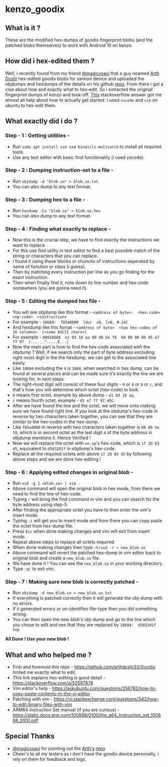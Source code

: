 kenzo_goodix
=============

## What is it ?

These are the modified hex-dumps of goodix fingerprint blobs (and the patched blobs themselves) to work with Android 10 on kenzo.

## How did i hex-edited them ?

Well, i recently found from my friend [@magicxsavi](https://github.com/magicxavi) that a guy neamed [Arth Doshi](https://github.com/arthdoshi33) hex-edited goodix blobs for santoni device and uploaded the objdumps and hexdumps of the details
on his github [repo](https://github.com/arthdoshi33/Goodix). From there i got a clue about how and exactly what to hex-edit. So i extracted the original fingerprint dumps of kenzo and took-off.
[This](https://stackoverflow.com/a/52587878) stackoverflow answer got me almost all help about how to actually get started. I used `vscode` and `vim` on ubuntu to hex-edit them.

## What exactly did i do ?

### Step - 1 : Getting utilities -

- Run `sudo apt install vim xxd binutils-multiarch` to install all required tools.
- Use any text editor with basic find functionality (i used vscode).

### Step - 2 : Dumping instruction-set to a file -

- Run `objdump -d "blob.so" > blob.so.txt`
- You can also dump to any text format.

### Step - 3 : Dumping hex to a file -

- Run `hexdump -Cv "blob.so" > blob.so.hex`
- You can also dump to any text format.

### Step - 4 : Finding what exactly to replace -

- Now this is the crucial step, we have to find exactly the instructions we want to replace.
- For this use find utility in text editor to find a best possible match of the string or characters that you can replace.
- I found it using those blocks or chuncks of instructions seperated by name of function or class (i guess).
- Then by matching every instruction per line as you go finding for the exact instruction.
- Then when finally find it, note down its line number and hex-code somewhere (you are gonna need it).

### Step - 5 : Editing the dumped hex file -

- You will see objdump like this format - `<address of byte>:  <hex-code>  <op-code>  <instruction>`
- For example - `18684:  f85e8000  ldur  x0, [x0, #-24]`
- And hexdump like this fornat - `<address of byte>  <two hex-codes of 16 columns>  |<some ASCII chars>|`
- For example - `00018680  e1 03 18 aa 00 80 5e f8  60 00 00 8b 45 e7 ff 97  |......^.....E...|`
- Now the main part is how to find the hex-code associated with the objdump ? Well, if we search only the part of byte address excluding right-most digit in the the hexdump, we can get to the associated line easily.
- Like `18684` excluding the `4` is `1868`, when searched in hex dump, can be found at several places and can be made sure it's exactly the line we are looking for, in next steps.
- The right-most digit will consist of these four digits - `0` or `4` or `8` or `c`, and that's how you will determine which octet (hex-code) to look.
- `0` means first octet, example by above dump - `e1 03 18 aa`,
- `c` means fourth octet, example - `45 e7 ff 97`, etc.
- After we have found the line and the octet, we will move onto making sure we have found right line. If you look at the obdump's hex-code in reverse by two characters taken together, you can see that they are similar to the hex-codes in the hex-dump.
- Like `f85e8000` in reverse with two characters taken together is `00 80 5e f8`, which is in second octet as the last digit `4` of the byte address in objdump mentions it. Hence Verified !
- Now we will replace the octet with `no-op`'s hex-code, which is `1f 20 03 d5`, equivalent to `d503201f` in objdump's hex-code.
- Replace all the required octets with above `1f 20 03 d5` by following above steps and we are done hex-editing !

### Step - 6 : Applying edited changes in original blob -

- Run `xxd -g 1 <blob.so> | vim -`
- Above command will open the original blob in hex mode, from there we need to find the line of hex-code.
- Typing `/` will bring the find command in vim and you can search for the byte address using step-5.
- After finding the appropriate octet you have to then enter the vim's insert mode.
- Typing `:i` will get you to insert mode and from there you can copy paste the octet from hex-dump file.
- Press `Esc` when done making changes and vim will exit from insert mode.
- Repeat above steps to replace all octets required.
- When done making changes then type `:%!xxd -r > new_blob.so`
- Above command will revert the patched hex-dump in vim editor back to original blob and create a `new_blob.so` file.
- We have done it ! You can see the `new_blob.so` in your working directory.
- Type `:q!` to exit vim.

### Step - 7 : Making sure new blob is correctly patched -

- Run `objdump -d new_blob.so > new_blob.so.txt`
- If everything is patched correctly then it will generate the obj-dump with no errors.
- If it generated errors or un-identifies file-type then you did something wrong.
- You can then open the new blob's obj-dump and go to the line which you chose to edit and see that they are replaced by `18684:  d503201f  nop`

**All Done ! Use your new blob !**

## What and who helped me ?

- First and foremost this repo - https://github.com/arthdoshi33/Goodix hinted me exactly what to edit.
- This link explains hex-editing is good detail - https://stackoverflow.com/a/52587878
- Vim editor's help - https://askubuntu.com/questions/256782/how-to-copy-paste-contents-in-the-vi-editor
- Patching with vim - https://vi.stackexchange.com/questions/343/how-to-edit-binary-files-with-vim
- ARM64 Instruction Set manual (if you are curious) - https://static.docs.arm.com/100898/0100/the_a64_Instruction_set_100898_0100.pdf

## Special Thanks

- [@magicxsavi](https://github.com/magicxavi) for pointing out the [Arth's](https://github.com/arthdoshi33) [repo](https://github.com/arthdoshi33/Goodix)
- Cheer's to all my testers as i don't have the goodix device personally, i rely on them for feedback and logs.